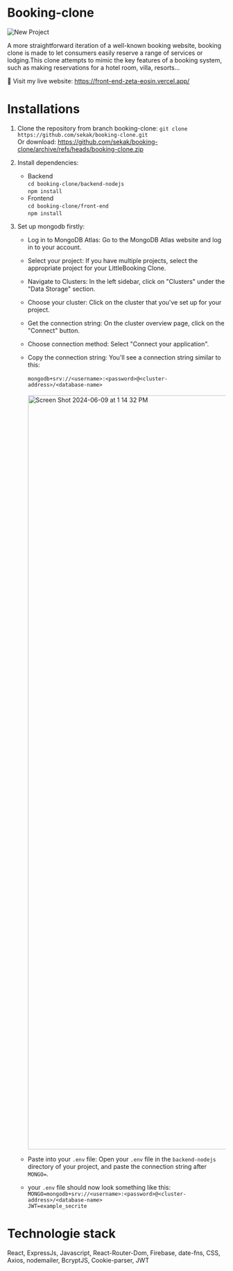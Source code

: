 # Booking-clone
![New Project](https://github.com/sekak/booking-clone/assets/53265264/b820062f-760e-4bac-97c2-d1b6ca92292d)

A more straightforward iteration of a well-known booking website, booking clone is made to let consumers easily reserve a range of services or lodging.This clone attempts to mimic the key features of a booking system, such as making reservations for a hotel room, villa, resorts...</br>

👋 Visit my live website: https://front-end-zeta-eosin.vercel.app/

# Installations
1. Clone the repository from branch booking-clone: `git clone https://github.com/sekak/booking-clone.git`</br>Or download: https://github.com/sekak/booking-clone/archive/refs/heads/booking-clone.zip
2. Install dependencies: </br>
   - Backend</br>
   ```cd booking-clone/backend-nodejs```</br>
   ```npm install```
   - Frontend</br>
   ```cd booking-clone/front-end```</br>
   ```npm install```
   
4. Set up mongodb firstly:</br>
    - Log in to MongoDB Atlas: Go to the MongoDB Atlas website and log in to your account.

    - Select your project: If you have multiple projects, select the appropriate project for your LittleBooking Clone.

    - Navigate to Clusters: In the left sidebar, click on "Clusters" under the "Data Storage" section.

    - Choose your cluster: Click on the cluster that you've set up for your project.

    - Get the connection string: On the cluster overview page, click on the "Connect" button.

    - Choose connection method: Select "Connect your application".

    - Copy the connection string: You'll see a connection string similar to this:</br></br>
       ```mongodb+srv://<username>:<password>@<cluster-address>/<database-name>```</br></br>
       <img width="1738" alt="Screen Shot 2024-06-09 at 1 14 32 PM" src="https://github.com/sekak/booking-clone/assets/53265264/35e3d672-5493-409a-8432-2cb8fabbf265">

     
    - Paste into your `.env` file: Open your `.env` file in the `backend-nodejs` directory of your project, and paste the connection string after `MONGO=`.
    - your `.env` file should now look something like this:</br>
      ```MONGO=mongodb+srv://<username>:<password>@<cluster-address>/<database-name>```</br>
      ```JWT=example_secrite```
      
# Technologie stack
  React, ExpressJs, Javascript, React-Router-Dom, Firebase, date-fns, CSS, Axios, nodemailer, BcryptJS, Cookie-parser, JWT
